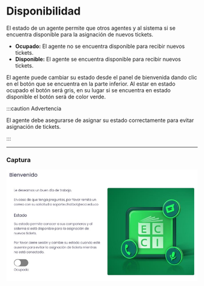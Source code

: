 # Disponibilidad

El estado de un agente permite que otros agentes y al sistema si se encuentra disponible para la asignación de nuevos tickets.

- **Ocupado:** El agente no se encuentra disponible para recibir nuevos tickets.
- **Disponible:** El agente se encuentra disponible para recibir nuevos tickets.

El agente puede cambiar su estado desde el panel de bienvenida dando clic en el botón que se encuentra en la parte inferior. Al estar en estado ocupado el botón será gris, en su lugar si se encuentra en estado disponible el botón será de color verde.

:::caution Advertencia

El agente debe asegurarse de asignar su estado correctamente para evitar asignación de tickets.

:::

---

### Captura

![Mensaje de bienvenida](/img/doc/dashboard/welcome-message.jpeg)